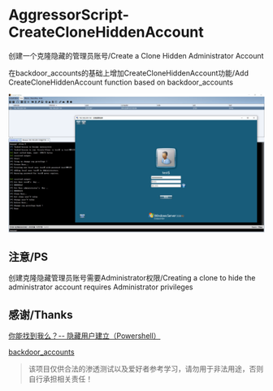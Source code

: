 # AggressorScript-CreateCloneHiddenAccount
创建一个克隆隐藏的管理员账号/Create a Clone Hidden Administrator Account

在backdoor_accounts的基础上增加CreateCloneHiddenAccount功能/Add CreateCloneHiddenAccount function based on backdoor_accounts

![](pic/TIM图片20190810231132.png)

## 注意/PS
创建克隆隐藏管理员账号需要Administrator权限/Creating a clone to hide the administrator account requires Administrator privileges

## 感谢/Thanks

[你能找到我么？-- 隐藏用户建立（Powershell）](https://evi1cg.me/archives/UserClone.html)


[backdoor_accounts](https://github.com/michalkoczwara/aggressor_scripts_collection/blob/master/backdoor_accounts.cna)

> 该项目仅供合法的渗透测试以及爱好者参考学习，请勿用于非法用途，否则自行承担相关责任！

